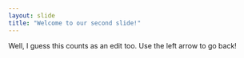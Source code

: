 ```yaml
---
layout: slide
title: "Welcome to our second slide!"
---
```

Well, I guess this counts as an edit too.
Use the left arrow to go back!
